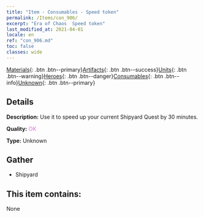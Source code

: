 ```yaml
---
title: "Item - Consumables - Speed token"
permalink: /Items/con_906/
excerpt: "Era of Chaos  Speed token"
last_modified_at: 2021-04-01
locale: en
ref: "con_906.md"
toc: false
classes: wide
---
```

 [Materials](/Items/){: .btn .btn--primary}[Artifacts](/Items/Artifacts/){: .btn .btn--success}[Units](/Items/Units/){: .btn .btn--warning}[Heroes](/Items/Heroes/){: .btn .btn--danger}[Consumables](/Items/Consumables/){: .btn .btn--info}[Unknown](/Items/Unknown/){: .btn .btn--primary}

## Details
 **Description:** Use it to speed up your current Shipyard Quest by 30 minutes.

 **Quality:** <span style="color: #DA70D6">OK</span>

 **Type:** Unknown

## Gather

*    Shipyard 

## This item contains:

  None


